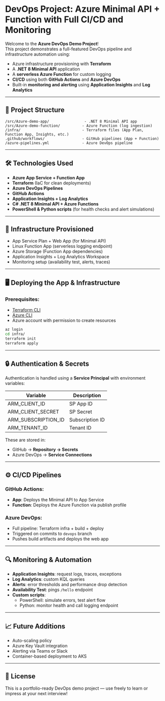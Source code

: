 # DevOps Project: Azure Minimal API + Function with Full CI/CD and Monitoring

Welcome to the **Azure DevOps Demo Project**!  
This project demonstrates a full-featured DevOps pipeline and infrastructure automation using:

- Azure infrastructure provisioning with **Terraform**
- A **.NET 8 Minimal API** application
- A **serverless Azure Function** for custom logging
- **CI/CD** using both **GitHub Actions** and **Azure DevOps**
- Built-in **monitoring and alerting** using **Application Insights** and **Log Analytics**

---

## 🚀 Project Structure

```
/src/Azure-demo-app/                - .NET 8 Minimal API app
/src/Azure-demo-function/          - Azure Function (log ingestion)
/infra/                            - Terraform files (App Plan, Function App, Insights, etc.)
.github/workflows/                 - GitHub pipelines (App + Function)
/azure-pipelines.yml               - Azure DevOps pipeline
```

---

## 🛠️ Technologies Used

- **Azure App Service + Function App**
- **Terraform** (IaC for clean deployments)
- **Azure DevOps Pipelines**
- **GitHub Actions**
- **Application Insights + Log Analytics**
- **C# .NET 8 Minimal API + Azure Functions**
- **PowerShell & Python scripts** (for health checks and alert simulations)

---

## 🔧 Infrastructure Provisioned

- App Service Plan + Web App (for Minimal API)
- Linux Function App (serverless logging endpoint)
- Azure Storage (Function App dependencies)
- Application Insights + Log Analytics Workspace
- Monitoring setup (availability test, alerts, traces)

---

## 🖥️ Deploying the App & Infrastructure

### Prerequisites:
- [Terraform CLI](https://developer.hashicorp.com/terraform/tutorials/aws-get-started/install-cli)
- [Azure CLI](https://learn.microsoft.com/en-us/cli/azure/install-azure-cli)
- Azure account with permission to create resources

```bash
az login
cd infra/
terraform init
terraform apply
```

---

## 🔒 Authentication & Secrets

Authentication is handled using a **Service Principal** with environment variables:

| Variable | Description |
|----------|-------------|
| ARM_CLIENT_ID | SP App ID |
| ARM_CLIENT_SECRET | SP Secret |
| ARM_SUBSCRIPTION_ID | Subscription ID |
| ARM_TENANT_ID | Tenant ID |

These are stored in:
- GitHub → **Repository → Secrets**
- Azure DevOps → **Service Connections**

---

## ⚙️ CI/CD Pipelines

### GitHub Actions:
- **App**: Deploys the Minimal API to App Service
- **Function**: Deploys the Azure Function via publish profile

### Azure DevOps:
- Full pipeline: Terraform infra + build + deploy
- Triggered on commits to `devops` branch
- Pushes build artifacts and deploys the web app

---

## 🔍 Monitoring & Automation

- **Application Insights**: request logs, traces, exceptions
- **Log Analytics**: custom KQL queries
- **Alerts**: error thresholds and performance drop detection
- **Availability Test**: pings `/hello` endpoint
- **Custom scripts**:
  - PowerShell: simulate errors, test alert flow
  - Python: monitor health and call logging endpoint

---

## 📈 Future Additions

- Auto-scaling policy
- Azure Key Vault integration
- Alerting via Teams or Slack
- Container-based deployment to AKS

---

## 📜 License

This is a portfolio-ready DevOps demo project — use freely to learn or impress at your next interview!
